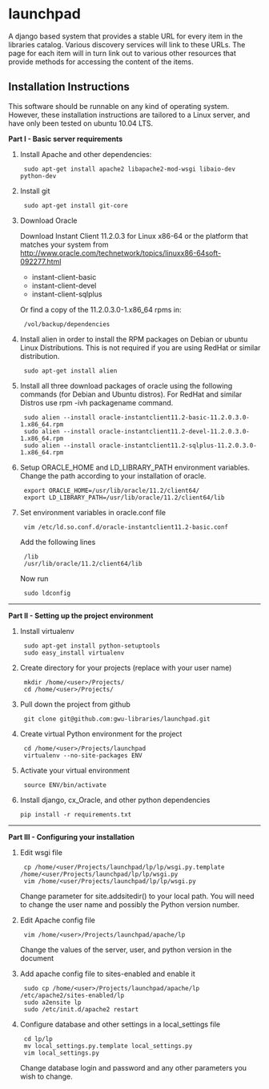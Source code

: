 launchpad
=========

A django based system that provides a stable URL for every item in the
libraries catalog. Various discovery services will link to these URLs. The
page for each item will in turn link out to various other resources that
provide methods for accessing the content of the items.

Installation Instructions
-------------------------

This software should be runnable on any kind of operating system. However,
these installation instructions are tailored to a Linux server, and have
only been tested on ubuntu 10.04 LTS.

**Part I - Basic server requirements**

1. Install Apache and other dependencies:

        sudo apt-get install apache2 libapache2-mod-wsgi libaio-dev python-dev

2. Install git 

        sudo apt-get install git-core

3. Download Oracle

    Download Instant Client 11.2.0.3 for Linux x86-64 or
    the platform that matches your system from
    http://www.oracle.com/technetwork/topics/linuxx86-64soft-092277.html

    * instant-client-basic
    * instant-client-devel
    * instant-client-sqlplus

    Or find a copy of the 11.2.0.3.0-1.x86_64 rpms in:

        /vol/backup/dependencies

4. Install alien in order to install the RPM packages on Debian or ubuntu
Linux Distributions. This is not required if you are using RedHat or
similar distribution.

        sudo apt-get install alien

5. Install all three download packages of oracle using the following
commands (for Debian and Ubuntu distros). For RedHat and similar Distros
use rpm -ivh packagename command.

        sudo alien --install oracle-instantclient11.2-basic-11.2.0.3.0-1.x86_64.rpm
        sudo alien --install oracle-instantclient11.2-devel-11.2.0.3.0-1.x86_64.rpm
        sudo alien --install oracle-instantclient11.2-sqlplus-11.2.0.3.0-1.x86_64.rpm

6. Setup ORACLE_HOME and LD_LIBRARY_PATH environment variables. Change
the path according to your installation of oracle.

        export ORACLE_HOME=/usr/lib/oracle/11.2/client64/
        export LD_LIBRARY_PATH=/usr/lib/oracle/11.2/client64/lib

7. Set environment variables in oracle.conf file

        vim /etc/ld.so.conf.d/oracle-instantclient11.2-basic.conf

    Add the following lines

        /lib
        /usr/lib/oracle/11.2/client64/lib

    Now run

        sudo ldconfig        


- - -

**Part II - Setting up the project environment**

1. Install virtualenv

        sudo apt-get install python-setuptools
        sudo easy_install virtualenv

2. Create directory for your projects (replace <user> with your user name)

        mkdir /home/<user>/Projects/
        cd /home/<user>/Projects/

3. Pull down the project from github

        git clone git@github.com:gwu-libraries/launchpad.git

4. Create virtual Python environment for the project

        cd /home/<user>/Projects/launchpad
        virtualenv --no-site-packages ENV

5. Activate your virtual environment

        source ENV/bin/activate

10. Install django, cx_Oracle, and other python dependencies

        pip install -r requirements.txt


- - -

**Part III - Configuring your installation**

1. Edit wsgi file

        cp /home/<user/Projects/launchpad/lp/lp/wsgi.py.template /home/<user/Projects/launchpad/lp/lp/wsgi.py
        vim /home/<user/Projects/launchpad/lp/lp/wsgi.py

	Change parameter for site.addsitedir() to your local path. You
	will need to change the user name and possibly the Python
	version number.

2. Edit Apache config file

        vim /home/<user>/Projects/launchpad/apache/lp

	Change the values of the server, user, and python version in
	the document

3. Add apache config file to sites-enabled and enable it

        sudo cp /home/<user>/Projects/launchpad/apache/lp /etc/apache2/sites-enabled/lp
        sudo a2ensite lp
        sudo /etc/init.d/apache2 restart

4. Configure database and other settings in a local_settings file

        cd lp/lp
        mv local_settings.py.template local_settings.py
        vim local_settings.py

	Change database login and password and any other parameters you
	wish to change.



